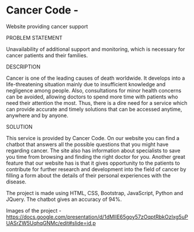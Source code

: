 # Cancer Code -
Website providing cancer support

PROBLEM STATEMENT

Unavailability of additional support and monitoring, which is necessary for cancer patients and their families.

DESCRIPTION

Cancer is one of the leading causes of death worldwide. It develops into a life-threatening situation mainly due to insufficient 
knowledge and negligence among people. Also, consultations for minor health concerns can be avoided, allowing doctors to spend more 
time with patients who need their attention the most. Thus, there is a dire need for a service which can provide accurate and timely 
solutions that can be accessed anytime, anywhere and by anyone.

SOLUTION

This service is provided by Cancer Code. On our website you can find a chatbot that answers all the possible questions that you might 
have regarding cancer. The site also has information about specialists to save you time from browsing and finding the right doctor for you. 
Another great feature that our website has is that it gives opportunity to the patients to contribute for further research and development 
into the field of cancer by filling a form about the details of their personal experiences with the disease.

The project is made using HTML, CSS, Bootstrap, JavaScript, Python and JQuery. The chatbot gives an accuracy of 94%.

Images of the project - 
https://docs.google.com/presentation/d/1dMIlE65goy57zOqptRbkOzIxg5uPUASrZW5UqhqGNMc/edit#slide=id.p 
